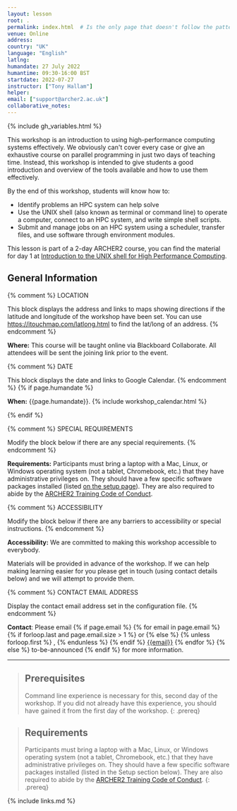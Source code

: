 ```yaml
---
layout: lesson
root: .
permalink: index.html  # Is the only page that doesn't follow the pattern /:path/index.html
venue: Online
address: 
country: "UK"
language: "English"
latlng: 
humandate: 27 July 2022
humantime: 09:30-16:00 BST
startdate: 2022-07-27
instructor: ["Tony Hallam"]
helper: 
email: ["support@archer2.ac.uk"]
collaborative_notes:
---
```


{% include gh_variables.html %}

This workshop is an introduction to using high-performance computing systems
effectively. We obviously can't cover every case or give an exhaustive course
on parallel programming in just two days of teaching time. Instead, this
workshop is intended to give students a good introduction and overview of the
tools available and how to use them effectively.

By the end of this workshop, students will know how to:

* Identify problems an HPC system can help solve
* Use the UNIX shell (also known as terminal or command line) to operate a computer,
  connect to an HPC system, and write simple shell scripts.
* Submit and manage jobs on an HPC system using a scheduler, transfer files, and use
  software through environment modules.

This lesson is part of a 2-day ARCHER2 course, you can find the material 
for day 1 at [Introduction to the UNIX shell for High Performance Computing](https://epcced.github.io/2022-01-27-hpc-shell-online/).

<h2 id="general">General Information</h2>

{% comment %}
  LOCATION

  This block displays the address and links to maps showing directions
  if the latitude and longitude of the workshop have been set.  You
  can use https://itouchmap.com/latlong.html to find the lat/long of an
  address.
{% endcomment %}
<p id="where">
  <strong>Where:</strong>
  This course will be taught online via Blackboard Collaborate. All attendees will
  be sent the joining link prior to the event.
</p>

{% comment %}
  DATE

  This block displays the date and links to Google Calendar.
{% endcomment %}
{% if page.humandate %}
<p id="when">
  <strong>When:</strong>
  {{page.humandate}}.
  {% include workshop_calendar.html %}
</p>
{% endif %}

{% comment %}
  SPECIAL REQUIREMENTS

  Modify the block below if there are any special requirements.
{% endcomment %}
<p id="requirements">
  <strong>Requirements:</strong> Participants must bring a laptop with a
  Mac, Linux, or Windows operating system (not a tablet, Chromebook, etc.) that they have administrative privileges
  on. They should have a few specific software packages installed (listed
  <a href="setup.html">on the setup page</a>). They are also required to abide by the <a href="https://www.archer2.ac.uk/training/code-of-conduct/">ARCHER2 Training Code of Conduct</a>.
</p>

{% comment %}
  ACCESSIBILITY

  Modify the block below if there are any barriers to accessibility or
  special instructions.
{% endcomment %}
<p id="accessibility">
  <strong>Accessibility:</strong> We are committed to making this workshop
  accessible to everybody.
</p>
<p>
  Materials will be provided in advance of the workshop. If we can help making learning easier for
  you please get in touch (using contact details below) and we will attempt to provide them.
</p>

{% comment %}
  CONTACT EMAIL ADDRESS

  Display the contact email address set in the configuration file.
{% endcomment %}
<p id="contact">
  <strong>Contact</strong>:
  Please email
  {% if page.email %}
    {% for email in page.email %}
      {% if forloop.last and page.email.size > 1 %}
        or
      {% else %}
        {% unless forloop.first %}
        ,
        {% endunless %}
      {% endif %}
      <a href='mailto:{{email}}'>{{email}}</a>
    {% endfor %}
  {% else %}
    to-be-announced
  {% endif %}
  for more information.
</p>

<!-- <h2>Collaborative Document</h2>

During the course, we will make use of a collaborative document known as an *Etherpad*. You
can find the document at:

 - [Course Etherpad]({{page.collaborative_notes}}) -->


<hr/>

> ## Prerequisites
> Command line experience is necessary for this, second day of the workshop. If you did not already have
this experience, you should have gained it from the first day of the workshop.
{: .prereq}

> ## Requirements
> Participants must bring a laptop with a Mac, Linux, or Windows operating system (not a tablet,
> Chromebook, etc.) that they have administrative privileges on. They should have a few specific software
> packages installed (listed in the Setup section below). They are also required to abide by the
> [ARCHER2 Training Code of Conduct](https://www.archer2.ac.uk/training/code-of-conduct/).
{: .prereq}


{% include links.md %}
